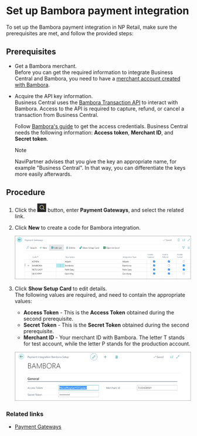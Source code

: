 # Set up Bambora payment integration

To set up the Bambora payment integration in NP Retail, make sure the prerequisites are met, and follow the provided steps:

## Prerequisites

- Get a Bambora merchant.     
    Before you can get the required information to integrate Business Central and Bambora,
    you need to have a [merchant account created with Bambora](https://developer.bambora.com/europe/checkout/getting-started/create-account).

- Acquire the API key information.     
    Business Central uses the [Bambora Transaction API](https://developer.bambora.com/europe/checkout/api-reference/transaction)
    to interact with Bambora. Access to the API is required to capture, refund, or cancel a transaction from Business Central.

    Follow [Bambora's guide](https://developer.bambora.com/europe/checkout/getting-started/access-api#get-access-to-the-api) to get the access credentials.
    Business Central needs the following information: **Access token**, **Merchant ID**, and **Secret token**.

    > [!Note]
    > NaviPartner advises that you give the key an appropriate name, for example "Business Central". In that way, you can differentiate the keys more easily afterwards.

## Procedure

1. Click the ![Lightbulb that opens the Tell Me feature](../../../../images/Icons/Lightbulb_icon.png "Tell Me what you want to do") button, enter **Payment Gateways**, and select the related link.      
 
2. Click **New** to create a code for Bambora integration.    

    ![bambora_1](../images/bambora_integration_list.PNG)

3. Click **Show Setup Card** to edit details.  
   The following values are required, and need to contain the appropriate values:     
   - **Access Token** - This is the **Access Token** obtained during the second prerequisite.
   - **Secret Token** - This is the **Secret Token** obtained during the second prerequisite.
   - **Merchant ID** - Your merchant ID with Bambora. The letter T stands for test account, while the letter P stands for the production account.    

    ![bambora_2](../images/bambora_integration_list_2.PNG)

### Related links

- [Payment Gateways](../paymentgateway.md)